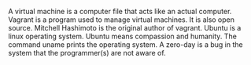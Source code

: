 A virtual machine is a computer file that acts like an actual computer. 
Vagrant is a program used to manage virtual machines. It is also open source.
Mitchell Hashimoto is the original author of vagrant.
Ubuntu is a linux operating system.
Ubuntu means compassion and humanity.
The command uname prints the operating system. 
A zero-day is a bug in the system that the programmer(s) are not aware of. 
